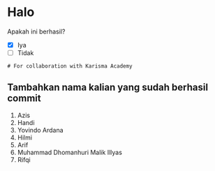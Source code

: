 # Halo

Apakah ini berhasil? <br>

-   [x] Iya
-   [ ] Tidak

```
# For collaboration with Karisma Academy
```

## Tambahkan nama kalian yang sudah berhasil commit

1. Azis <br>
2. Handi <br>
3. Yovindo Ardana <br>
4. Hilmi <br>
5. Arif <br>
6. Muhammad Dhomanhuri Malik Illyas <br>
7. Rifqi <br>

